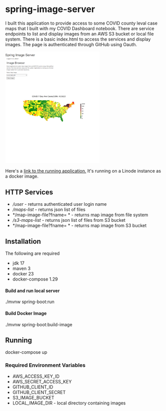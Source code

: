 # spring-image-server

I built this application to provide access to some COVID county leval case maps that I built with my COVID Dashboard notebook. There are service endpoints to list 
and display images from an AWS S3 bucket or local file system. There is a basic index.html to access the services and display images. The page is authenticated through GitHub using Oauth.

<img src="src/main/resources/static/66.228.55.215_8080_.png" width="300px"/>

Here's a [link to the running application.](http://66.228.55.215:8080) It's running on a Linode instance as a docker image.

## HTTP Services
- */user* - returns authenticated user login name
- */maps-list* - returns json list of files
- */map-image-file?fname= * - returns map image from file system
- */s3-maps-list* - returns json list of files from S3 bucket
- */map-image-file?fname= * - returns map image from S3 bucket

## Installation

The following are required
- jdk 17
- maven 3
- docker 23
- docker-compose 1.29

#### Build and run local server
./mvnw spring-boot:run  

#### Build Docker Image
./mvnw spring-boot:build-image

## Running
docker-compose up

### Required Environment Variables

- AWS_ACCESS_KEY_ID
- AWS_SECRET_ACCESS_KEY
- GITHUB_CLIENT_ID
- GITHUB_CLIENT_SECRET
- S3_IMAGE_BUCKET
- LOCAL_IMAGE_DIR - local directory containing images
